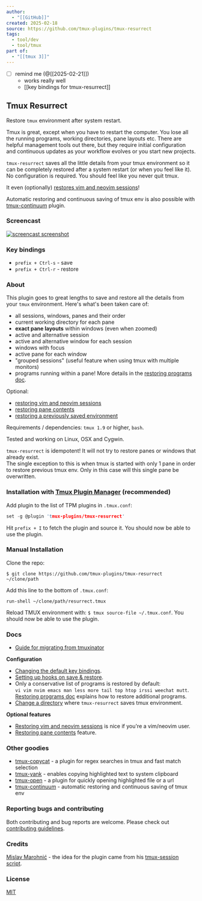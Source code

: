 ```yaml
---
author:
  - "[[GitHub]]"
created: 2025-02-18
source: https://github.com/tmux-plugins/tmux-resurrect
tags:
  - tool/dev
  - tool/tmux
part of:
  - "[[tmux 3]]"
---
```

- [ ] remind me (@[[2025-02-21]])
	- works really well
	- [[key bindings for tmux-resurrect]]
	
## Tmux Resurrect

Restore `tmux` environment after system restart.

Tmux is great, except when you have to restart the computer. You lose all the running programs, working directories, pane layouts etc. There are helpful management tools out there, but they require initial configuration and continuous updates as your workflow evolves or you start new projects.

`tmux-resurrect` saves all the little details from your tmux environment so it can be completely restored after a system restart (or when you feel like it). No configuration is required. You should feel like you never quit tmux.

It even (optionally) [restores vim and neovim sessions](https://github.com/tmux-plugins/tmux-resurrect/blob/master/docs/restoring_vim_and_neovim_sessions.md)!

Automatic restoring and continuous saving of tmux env is also possible with [tmux-continuum](https://github.com/tmux-plugins/tmux-continuum) plugin.

### Screencast

[![screencast screenshot](https://github.com/tmux-plugins/tmux-resurrect/raw/master/video/screencast_img.png)](https://vimeo.com/104763018)

### Key bindings

- `prefix + Ctrl-s` - save
- `prefix + Ctrl-r` - restore

### About

This plugin goes to great lengths to save and restore all the details from your `tmux` environment. Here's what's been taken care of:

- all sessions, windows, panes and their order
- current working directory for each pane
- **exact pane layouts** within windows (even when zoomed)
- active and alternative session
- active and alternative window for each session
- windows with focus
- active pane for each window
- "grouped sessions" (useful feature when using tmux with multiple monitors)
- programs running within a pane! More details in the [restoring programs doc](https://github.com/tmux-plugins/tmux-resurrect/blob/master/docs/restoring_programs.md).

Optional:

- [restoring vim and neovim sessions](https://github.com/tmux-plugins/tmux-resurrect/blob/master/docs/restoring_vim_and_neovim_sessions.md)
- [restoring pane contents](https://github.com/tmux-plugins/tmux-resurrect/blob/master/docs/restoring_pane_contents.md)
- [restoring a previously saved environment](https://github.com/tmux-plugins/tmux-resurrect/blob/master/docs/restoring_previously_saved_environment.md)

Requirements / dependencies: `tmux 1.9` or higher, `bash`.

Tested and working on Linux, OSX and Cygwin.

`tmux-resurrect` is idempotent! It will not try to restore panes or windows that already exist.  
The single exception to this is when tmux is started with only 1 pane in order to restore previous tmux env. Only in this case will this single pane be overwritten.

### Installation with [Tmux Plugin Manager](https://github.com/tmux-plugins/tpm) (recommended)

Add plugin to the list of TPM plugins in `.tmux.conf`:

```c
set -g @plugin 'tmux-plugins/tmux-resurrect'
```

Hit `prefix + I` to fetch the plugin and source it. You should now be able to use the plugin.

### Manual Installation

Clone the repo:

```
$ git clone https://github.com/tmux-plugins/tmux-resurrect ~/clone/path
```

Add this line to the bottom of `.tmux.conf`:

```
run-shell ~/clone/path/resurrect.tmux
```

Reload TMUX environment with: `$ tmux source-file ~/.tmux.conf`. You should now be able to use the plugin.

### Docs

- [Guide for migrating from tmuxinator](https://github.com/tmux-plugins/tmux-resurrect/blob/master/docs/migrating_from_tmuxinator.md)

**Configuration**

- [Changing the default key bindings](https://github.com/tmux-plugins/tmux-resurrect/blob/master/docs/custom_key_bindings.md).
- [Setting up hooks on save & restore](https://github.com/tmux-plugins/tmux-resurrect/blob/master/docs/hooks.md).
- Only a conservative list of programs is restored by default:  
`vi vim nvim emacs man less more tail top htop irssi weechat mutt`.  
[Restoring programs doc](https://github.com/tmux-plugins/tmux-resurrect/blob/master/docs/restoring_programs.md) explains how to restore additional programs.
- [Change a directory](https://github.com/tmux-plugins/tmux-resurrect/blob/master/docs/save_dir.md) where `tmux-resurrect` saves tmux environment.

**Optional features**

- [Restoring vim and neovim sessions](https://github.com/tmux-plugins/tmux-resurrect/blob/master/docs/restoring_vim_and_neovim_sessions.md) is nice if you're a vim/neovim user.
- [Restoring pane contents](https://github.com/tmux-plugins/tmux-resurrect/blob/master/docs/restoring_pane_contents.md) feature.

### Other goodies

- [tmux-copycat](https://github.com/tmux-plugins/tmux-copycat) - a plugin for regex searches in tmux and fast match selection
- [tmux-yank](https://github.com/tmux-plugins/tmux-yank) - enables copying highlighted text to system clipboard
- [tmux-open](https://github.com/tmux-plugins/tmux-open) - a plugin for quickly opening highlighted file or a url
- [tmux-continuum](https://github.com/tmux-plugins/tmux-continuum) - automatic restoring and continuous saving of tmux env

### Reporting bugs and contributing

Both contributing and bug reports are welcome. Please check out [contributing guidelines](https://github.com/tmux-plugins/tmux-resurrect/blob/master/CONTRIBUTING.md).

### Credits

[Mislav Marohnić](https://github.com/mislav) - the idea for the plugin came from his [tmux-session script](https://github.com/mislav/dotfiles/blob/2036b5e03fb430bbcbc340689d63328abaa28876/bin/tmux-session).

### License

[MIT](https://github.com/tmux-plugins/tmux-resurrect/blob/master/LICENSE.md)